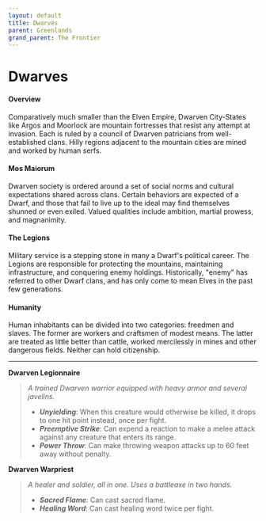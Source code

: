 ```yaml
---
layout: default
title: Dwarves
parent: Greenlands
grand_parent: The Frontier
---
```


# Dwarves

#### Overview

Comparatively much smaller than the Elven Empire, Dwarven City-States like Argos and Moorlock are mountain fortresses that resist any attempt at invasion. Each is ruled by a council of Dwarven patricians from well-established clans. Hilly regions adjacent to the mountain cities are mined and worked by human serfs.

#### Mos Maiorum

Dwarven society is ordered around a set of social norms and cultural expectations shared across clans. Certain behaviors are expected of a Dwarf, and those that fail to live up to the ideal may find themselves shunned or even exiled. Valued qualities include ambition, martial prowess, and magnanimity.

#### The Legions

Military service is a stepping stone in many a Dwarf's political career. The Legions are responsible for protecting the mountains, maintaining infrastructure, and conquering enemy holdings. Historically, "enemy" has referred to other Dwarf clans, and has only come to mean Elves in the past few generations.

#### Humanity

Human inhabitants can be divided into two categories: freedmen and slaves. The former are workers and craftsmen of modest means. The latter are treated as little better than cattle, worked mercilessly in mines and other dangerous fields. Neither can hold citizenship.

---

**Dwarven Legionnaire**

> _A trained Dwarven warrior equipped with heavy armor and several javelins._
>
> * ***Unyielding***: When this creature would otherwise be killed, it drops to one hit point instead, once per fight.
> * ***Preemptive Strike***: Can expend a reaction to make a melee attack against any creature that enters its range.
> * ***Power Throw***: Can make throwing weapon attacks up to 60 feet away without penalty.

**Dwarven Warpriest**

> _A healer and soldier, all in one. Uses a battleaxe in two hands._
>
> * ***Sacred Flame***: Can cast sacred flame.
> * ***Healing Word***: Can cast healing word twice per fight.

